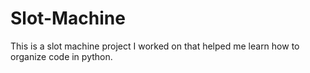 # Slot-Machine
This is a slot machine project I worked on that helped me learn how to organize code in python.
